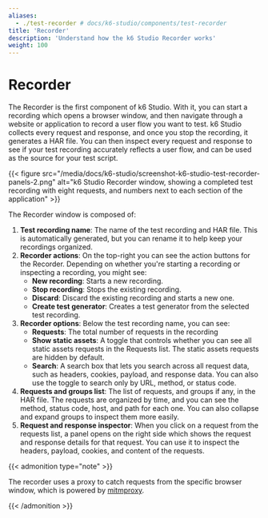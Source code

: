 ```yaml
---
aliases:
  - ./test-recorder # docs/k6-studio/components/test-recorder
title: 'Recorder'
description: 'Understand how the k6 Studio Recorder works'
weight: 100
---
```


# Recorder

The Recorder is the first component of k6 Studio. With it, you can start a recording which opens a browser window, and then navigate through a website or application to record a user flow you want to test. k6 Studio collects every request and response, and once you stop the recording, it generates a HAR file. You can then inspect every request and response to see if your test recording accurately reflects a user flow, and can be used as the source for your test script.

{{< figure src="/media/docs/k6-studio/screenshot-k6-studio-test-recorder-panels-2.png" alt="k6 Studio Recorder window, showing a completed test recording with eight requests, and numbers next to each section of the application" >}}

The Recorder window is composed of:

1. **Test recording name**: The name of the test recording and HAR file. This is automatically generated, but you can rename it to help keep your recordings organized.
2. **Recorder actions**: On the top-right you can see the action buttons for the Recorder. Depending on whether you're starting a recording or inspecting a recording, you might see:
   - **New recording**: Starts a new recording.
   - **Stop recording**: Stops the existing recording.
   - **Discard**: Discard the existing recording and starts a new one.
   - **Create test generator**: Creates a test generator from the selected test recording.
3. **Recorder options**: Below the test recording name, you can see:
   - **Requests**: The total number of requests in the recording
   - **Show static assets**: A toggle that controls whether you can see all static assets requests in the Requests list. The static assets requests are hidden by default.
   - **Search**: A search box that lets you search across all request data, such as headers, cookies, payload, and response data. You can also use the toggle to search only by URL, method, or status code.
4. **Requests and groups list**: The list of requests, and groups if any, in the HAR file. The requests are organized by time, and you can see the method, status code, host, and path for each one. You can also collapse and expand groups to inspect them more easily.
5. **Request and response inspector**: When you click on a request from the requests list, a panel opens on the right side which shows the request and response details for that request. You can use it to inspect the headers, payload, cookies, and content of the requests.

{{< admonition type="note" >}}

The recorder uses a proxy to catch requests from the specific browser window, which is powered by [mitmproxy](https://github.com/mitmproxy/mitmproxy).

{{< /admonition >}}
